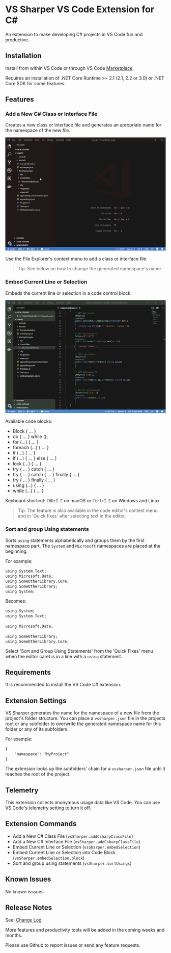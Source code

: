 # VS Sharper VS Code Extension for C#

An extension to make developing C# projects in VS Code fun and productive.

## Installation

Install from within VS Code or through VS Code [Marketplace](https://marketplace.visualstudio.com/items?itemName=eservice-online.vs-sharper).

Requires an installation of .NET Core Runtime >= 2.1 (2.1, 2.2 or 3.0) or .NET Core SDK for some features.

## Features

### Add a New C# Class or Interface File

Creates a new class or interface file and generates an apropriate name for the namespace of the new file.

![Create C# Class or Interface File](https://raw.githubusercontent.com/sharperdev/vs-sharper/master/images/feature-create-file.gif)

Use the File Explorer's context menu to add a class or interface file.

> Tip: See below on how to change the generated namespace's name.

### Embed Current Line or Selection

Embeds the current line or selection in a code control block.

![Create C# Class or Interface File](https://raw.githubusercontent.com/sharperdev/vs-sharper/master/images/feature-embed-selection.gif)

Available code blocks:

* Block { ... }
* do { ... } while ();
* for (...) { ... }
* foreach (...) { ... }
* if (...) { ... }
* if (...) { ... } else { ... }
* lock (...) { ... }
* try { ... } catch { ... }
* try { ... } catch { ... } finally { ... }
* try { ... } finally { ... }
* using (...) { ... }
* while (...) { ... }

Keyboard shortcut: `CMD+I E` on macOS or `Ctrl+I E` on Windows and Linux

> Tip: The feature is also available in the code editor's context menu and in 'Quick fixes' after selecting text in the editor.

### Sort and group Using statements

Sorts `using` statements alphabetically and groups them by the first namespace part. The `System` and `Microsoft` namespaces are placed at the beginning.

For example:

```
using System.Text;
using Microsoft.Data;
using SomeOtherLibrary.Core;
using SomeOtherLibrary;
using System;
```

Becomes:

```
using System;
using System.Text;

using Microsoft.Data;

using SomeOtherLibrary;
using SomeOtherLibrary.Core;
```

Select 'Sort and Group Using Statements' from the 'Quick Fixes' menu when the editor caret is in a line with a `using` statement.

## Requirements

It is recommended to install the VS Code C# extension.

## Extension Settings

VS Sharper generates the name for the namespace of a new file from the project's folder structure. You can place a `vssharper.json` file in the projects root or any subfolder to overwrite the generated namespace name for this folder or any of its subfolders.

For example:

```
{
    "namespace": "MyProject"
}
```
The extension looks up the subfolders' chain for a `vssharper.json` file until it reaches the root of the project.

## Telemetry

This extension collects anonymous usage data like VS Code. You can use VS Code's telemetry setting to turn it off.

## Extension Commands

* Add a New C# Class File (`vsSharper.addCsharpClassFile`)
* Add a New C# Interface File (`vsSharper.addCsharpClassFile`)
* Embed Current Line or Selection (`vsSharper.embedSelection`)
* Embed Current Line or Selection into Code Block (`vsSharper.embedSelection.block`)
* Sort and group using statements (`vsSharper.sortUsings`)

## Known Issues

No known isssues.

## Release Notes

See: [Change Log](https://raw.githubusercontent.com/sharperdev/vs-sharper/master/CHANGELOG.MD)

More features and productivity tools will be added in the coming weeks and months.

Please use Github to report issues or send any feature requests.
